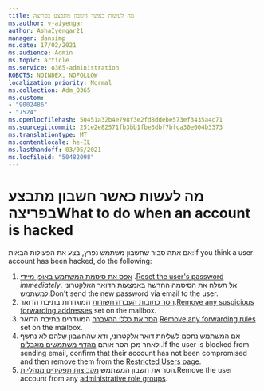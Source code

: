 ```yaml
---
title: מה לעשות כאשר חשבון מתבצע בפריצה
ms.author: v-aiyengar
author: AshaIyengar21
manager: dansimp
ms.date: 17/02/2021
ms.audience: Admin
ms.topic: article
ms.service: o365-administration
ROBOTS: NOINDEX, NOFOLLOW
localization_priority: Normal
ms.collection: Adm_O365
ms.custom:
- "9002486"
- "7524"
ms.openlocfilehash: 50451a32b4e798f3e2fd8ddebe573ef3435a4c71
ms.sourcegitcommit: 251e2e82571fb3bb1fbe3dbf7bfca30e004b3373
ms.translationtype: MT
ms.contentlocale: he-IL
ms.lasthandoff: 03/05/2021
ms.locfileid: "50482098"
---
```

# <a name="what-to-do-when-an-account-is-hacked"></a><span data-ttu-id="cda11-102">מה לעשות כאשר חשבון מתבצע בפריצה</span><span class="sxs-lookup"><span data-stu-id="cda11-102">What to do when an account is hacked</span></span>

<span data-ttu-id="cda11-103">אם אתה סבור שחשבון משתמש נפרץ, בצע את הפעולות הבאות:</span><span class="sxs-lookup"><span data-stu-id="cda11-103">If you think a user account has been hacked, do the following:</span></span>

1. <span data-ttu-id="cda11-104">[אפס את סיסמת המשתמש באופן מיידי](https://go.microsoft.com/fwlink/?linkid=2103704) .</span><span class="sxs-lookup"><span data-stu-id="cda11-104">[Reset the user's password](https://go.microsoft.com/fwlink/?linkid=2103704) *immediately*.</span></span> <span data-ttu-id="cda11-105">אל תשלח את הסיסמה החדשה באמצעות הדואר האלקטרוני למשתמש.</span><span class="sxs-lookup"><span data-stu-id="cda11-105">Don't send the new password via email to the user.</span></span>
1. <span data-ttu-id="cda11-106">[הסר כתובות העברה חשודות](https://go.microsoft.com/fwlink/?linkid=2103705) המוגדרות בתיבת הדואר.</span><span class="sxs-lookup"><span data-stu-id="cda11-106">[Remove any suspicious forwarding addresses](https://go.microsoft.com/fwlink/?linkid=2103705) set on the mailbox.</span></span>
1. <span data-ttu-id="cda11-107">[הסר את כללי ההעברה](https://go.microsoft.com/fwlink/?linkid=2103706) המוגדרים בתיבת הדואר.</span><span class="sxs-lookup"><span data-stu-id="cda11-107">[Remove any forwarding rules](https://go.microsoft.com/fwlink/?linkid=2103706) set on the mailbox.</span></span>
1. <span data-ttu-id="cda11-108">אם המשתמש נחסם לשליחת דואר אלקטרוני, ודא שהחשבון שלהם לא נחשף ולאחר מכן הסר אותם [מהדף משתמשים מוגבלים](https://go.microsoft.com/fwlink/?linkid=2103706).</span><span class="sxs-lookup"><span data-stu-id="cda11-108">If the user is blocked from sending email, confirm that their account has not been compromised and then remove them from the [Restricted Users page](https://go.microsoft.com/fwlink/?linkid=2103706).</span></span>
1. <span data-ttu-id="cda11-109">הסר את חשבון המשתמש [מקבוצות תפקידים מנהליות](https://go.microsoft.com/fwlink/?linkid=2092294).</span><span class="sxs-lookup"><span data-stu-id="cda11-109">Remove the user account from any [administrative role groups](https://go.microsoft.com/fwlink/?linkid=2092294).</span></span>